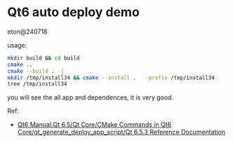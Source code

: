 # Qt6 auto deploy demo
eton@240718

usage:
```sh
mkdir build && cd build 
cmake ..
cmake --build . -j
mkdir /tmp/install34 && cmake --install .  --prefix /tmp/install34
tree /tmp/install34
```
you will see the all app and dependences, it is very good.

Ref:
- [Qt6 Manual:Qt 6.5/Qt Core/CMake Commands in Qt6 Core/qt_generate_deploy_app_script/Qt 6.5.3 Reference Documentation]()

